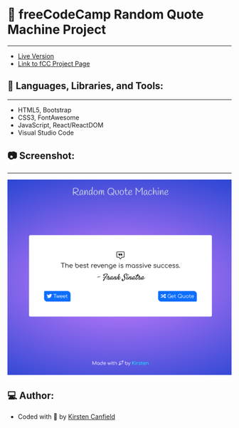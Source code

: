 # :notebook: freeCodeCamp Random Quote Machine Project
------
+ [Live Version](https://codepen.io/chillhumanoid/full/eYKoPLO)
+ [Link to fCC Project Page](https://www.freecodecamp.org/learn/front-end-development-libraries/front-end-development-libraries-projects/build-a-random-quote-machine)

## :wrench: Languages, Libraries, and Tools:
------
+ HTML5, Bootstrap
+ CSS3, FontAwesome
+ JavaScript, React/ReactDOM
+ Visual Studio Code

## :camera: Screenshot:
------
![Project Preview](https://github.com/ChillHumanoid/fCC-Random-Quote-Machine/blob/main/project-preview2.png)

## :computer: Author:
+ Coded with :blue_heart: by [Kirsten Canfield](https://github.com/ChillHumanoid)


 
